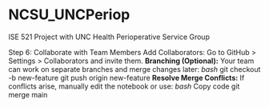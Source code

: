 # NCSU_UNCPeriop
ISE 521 Project with UNC Health Perioperative Service Group


Step 6: Collaborate with Team Members
Add Collaborators: Go to GitHub > Settings > Collaborators and invite them.
**Branching (Optional):** Your team can work on separate branches and merge changes later:
_bash_
  git checkout -b new-feature
  git push origin new-feature
**Resolve Merge Conflicts:** If conflicts arise, manually edit the notebook or use:
_bash_
  Copy code
  git merge main
